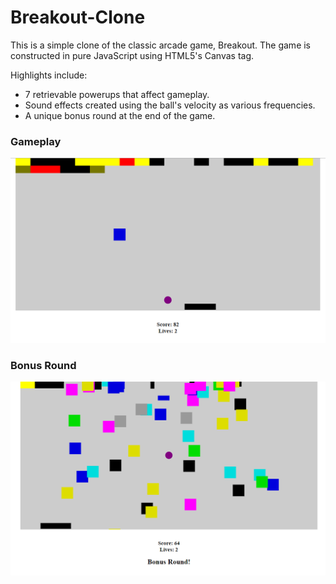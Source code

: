 # Breakout-Clone
This is a simple clone of the classic arcade game, Breakout. The game is constructed in pure JavaScript using HTML5's Canvas tag.

Highlights include:
* 7 retrievable powerups that affect gameplay.
* Sound effects created using the ball's velocity as various frequencies.
* A unique bonus round at the end of the game.

### Gameplay
![Gameplay](img/gameplay.png?raw=true)

### Bonus Round
![Gameplay](img/bonusround.png?raw=true)
